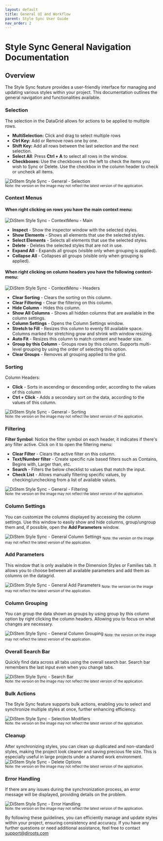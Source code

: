 ```yaml
---
layout: default
title: General UI and Workflow
parent: Style Sync User Guide
nav_order: 2
---
```


# Style Sync General Navigation Documentation

##  Overview

The Style Sync feature provides a user-friendly interface for managing and updating various styles within your project. This documentation outlines the general navigation and functionalities available.

###  Selection

The selection in the DataGrid allows for actions to be applied to multiple rows. 

- **MultiSelection:** Click and drag to select multiple rows
- **Ctrl Key:** Add or Remove rows one by one.
- **Shift Key:** Add all rows between the last selection and the next selection.
- **Select All**: Press **Ctrl + A** to select all rows in the window.
- **Checkboxes:** Use the checkboxes on the left to check the items you wish to Sync or Delete. Use the checkbox in the column header to check or uncheck all items.

![DiStem Style Sync - General - Selection](../../../assets\images\StyleSync\DS_SS_General_Selection.GIF)  
<sub>Note: the version on the image may not reflect the latest version of the application.</sub>

###  Context Menus

#### When right clicking on rows you have the main context menu:

![DiStem Style Sync - ContextMenu - Main](../../../assets\images\StyleSync\SS-ContextMenu-Main.png)

- **Inspect** - Show the inspector window with the selected styles.  
- **Show Elements** - Shows all elements that use the selected styles.  
- **Select Elements** - Selects all elements that use the selected styles.  
- **Delete** - Deletes the selected styles that are not in use.  
- **Expand All** - Expands all groups (visible only when grouping is applied).  
- **Collapse All** - Collapses all groups (visible only when grouping is applied). 


#### When right clicking on column headers you have the following context-menu:

![DiStem Style Sync - ContextMenu - Headers](../../../assets\images\StyleSync\SS-ContextMenu-Headers.png)

- **Clear Sorting** - Clears the sorting on this column.
- **Clear Filtering** - Clear the filtering on this column.
- **Hide Column** - Hides this column.
- **Show All Columns** - Shows all hidden columns that are available in the column settings.
- **Column Settings** - Opens the Column Settings window.
- **Stretch to Fill** - Resizes this column to evenly fill available space. Columns marked for stretching grow and shrink with window resizing.  
- **Auto Fit** - Resizes this column to match content and header size.  
- **Group by this Column** - Groups rows by this column. Supports multi-level grouping by using the order of selecting this option. 
- **Clear Groups** - Removes all grouping applied to the grid. 

###  Sorting

Column Headers: 
- **Click** - Sorts in ascending or descending order, according to the values of this column 
- **Ctrl + Click** - Adds a secondary sort on the data, according to the values of this column.

![DiStem Style Sync - General - Sorting](../../../assets\images\StyleSync\DS_SS_General_Sorting.gif)  
<sub>Note: the version on the image may not reflect the latest version of the application.</sub>


###  Filtering

**Filter Symbol**: Notice the filter symbol on each header, it indicates if there's any filter active. Click on it to open the filtering menu:
-  **Clear Filter** - Clears the active filter on this column.
- **Text/Number filter** - Create specific rule based filters such as Contains, Begins with, Larger than, etc.
- **Search** - Filters the below checklist to values that match the input.
- **Check List** - Allows manually filtering specific values, by checking/unchecking from a list of available values.


![DiStem Style Sync - General - Filtering](../../../assets\images\StyleSync\DS_SS_General_Filtering.gif)  
<sub>Note: the version on the image may not reflect the latest version of the application.</sub>


###  Column Settings
You can customize the columns displayed by accessing the column settings. Use this window to easily show and hide columns, group/ungroup them and, if possible, open the **Add Parameters** window.

![DiStem Style Sync - General Column Settings](../../../assets\images\StyleSync\DS_SS_General_ColumnSettings.GIF)
<sub>Note: the version on the image may not reflect the latest version of the application.</sub>

###  Add Parameters
This window that is only available in the Dimension Styles or Families tab. It allows you to choose between all available parameters and add them as columns on the datagrid.

![DiStem Style Sync - General Add Parameters](../../../assets\images\StyleSync\DS_SS_General_AddParameters.gif)
<sub>Note: the version on the image may not reflect the latest version of the application.</sub>

###  Column Grouping
You can group the data shown as groups by using group by this column option by right clicking the column headers. Allowing you to focus on what changes are necessary.

![DiStem Style Sync - General Column Grouping](../../../assets\images\StyleSync\DS_SS_General_ColumnGrouping.gif)
<sub>Note: the version on the image may not reflect the latest version of the application.</sub>


###  Overall Search Bar
Quickly find data across all tabs using the overall search bar. Search bar remembers the last input even when you change tabs.

![DiStem Style Sync - Search Bar](../../../assets\images\StyleSync\DS_SS_General_SearchBar.gif)  
<sub>Note: the version on the image may not reflect the latest version of the application.</sub>

###  Bulk Actions
The Style Sync feature supports bulk actions, enabling you to select and synchronize multiple styles at once, further enhancing efficiency.

![DiStem Style Sync - Selection Modifiers](../../../assets\images\StyleSync\DS_SS_General_BulkActions.gif)  
<sub>Note: the version on the image may not reflect the latest version of the application.</sub>

###  Cleanup
After synchronizing styles, you can clean up duplicated and non-standard styles, making the project look cleaner and saving precious file size. This is especially useful in large projects under a shared work environment.
![DiStem Style Sync - Delete Options](../../../assets\images\StyleSync\DS_SS_General_DeleteOptions.gif)  
<sub>Note: the version on the image may not reflect the latest version of the application.</sub>

###  Error Handling
If there are any issues during the synchronization process, an error message will be displayed, providing details on the problem.

![DiStem Style Sync - Error Handling](../../../assets\images\StyleSync\DS_SS_General_ErrorHandling.gif)  
<sub>Note: the version on the image may not reflect the latest version of the application.</sub>

By following these guidelines, you can efficiently manage and update styles within your project, ensuring consistency and accuracy. If you have any further questions or need additional assistance, feel free to contact support@diroots.com